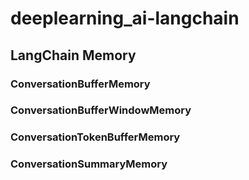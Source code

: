 # deeplearning_ai-langchain

## LangChain Memory
### ConversationBufferMemory
### ConversationBufferWindowMemory
### ConversationTokenBufferMemory
### ConversationSummaryMemory